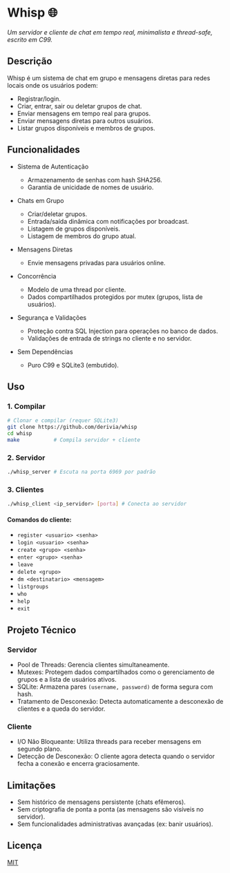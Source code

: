 # Whisp 🌐

*Um servidor e cliente de chat em tempo real, minimalista e thread-safe, escrito em C99.*

## Descrição

Whisp é um sistema de chat em grupo e mensagens diretas para redes locais onde os usuários podem:

- Registrar/login.
- Criar, entrar, sair ou deletar grupos de chat.
- Enviar mensagens em tempo real para grupos.
- Enviar mensagens diretas para outros usuários.
- Listar grupos disponíveis e membros de grupos.

## Funcionalidades

- Sistema de Autenticação
    - Armazenamento de senhas com hash SHA256.
    - Garantia de unicidade de nomes de usuário.

- Chats em Grupo
    - Criar/deletar grupos.
    - Entrada/saída dinâmica com notificações por broadcast.
    - Listagem de grupos disponíveis.
    - Listagem de membros do grupo atual.

- Mensagens Diretas
    - Envie mensagens privadas para usuários online.

- Concorrência
    - Modelo de uma thread por cliente.
    - Dados compartilhados protegidos por mutex (grupos, lista de usuários).

- Segurança e Validações
    - Proteção contra SQL Injection para operações no banco de dados.
    - Validações de entrada de strings no cliente e no servidor.

- Sem Dependências
    - Puro C99 e SQLite3 (embutido).

## Uso

### 1. Compilar

```sh
# Clonar e compilar (requer SQLite3)
git clone https://github.com/derivia/whisp
cd whisp
make           # Compila servidor + cliente
```

### 2. Servidor

```sh
./whisp_server # Escuta na porta 6969 por padrão
```

### 3. Clientes

```sh
./whisp_client <ip_servidor> [porta] # Conecta ao servidor
```

#### Comandos do cliente:

- `register <usuario> <senha>`
- `login <usuario> <senha>`
- `create <grupo> <senha>`
- `enter <grupo> <senha>`
- `leave`
- `delete <grupo>`
- `dm <destinatario> <mensagem>`
- `listgroups`
- `who`
- `help`
- `exit`

## Projeto Técnico

### Servidor

- Pool de Threads: Gerencia clientes simultaneamente.
- Mutexes: Protegem dados compartilhados como o gerenciamento de grupos e a lista de usuários ativos.
- SQLite: Armazena pares `(username, password)` de forma segura com hash.
- Tratamento de Desconexão: Detecta automaticamente a desconexão de clientes e a queda do servidor.

### Cliente

- I/O Não Bloqueante: Utiliza threads para receber mensagens em segundo plano.
- Detecção de Desconexão: O cliente agora detecta quando o servidor fecha a conexão e encerra graciosamente.

## Limitações

- Sem histórico de mensagens persistente (chats efêmeros).
- Sem criptografia de ponta a ponta (as mensagens são visíveis no servidor).
- Sem funcionalidades administrativas avançadas (ex: banir usuários).

## Licença

[MIT](./LICENSE)
